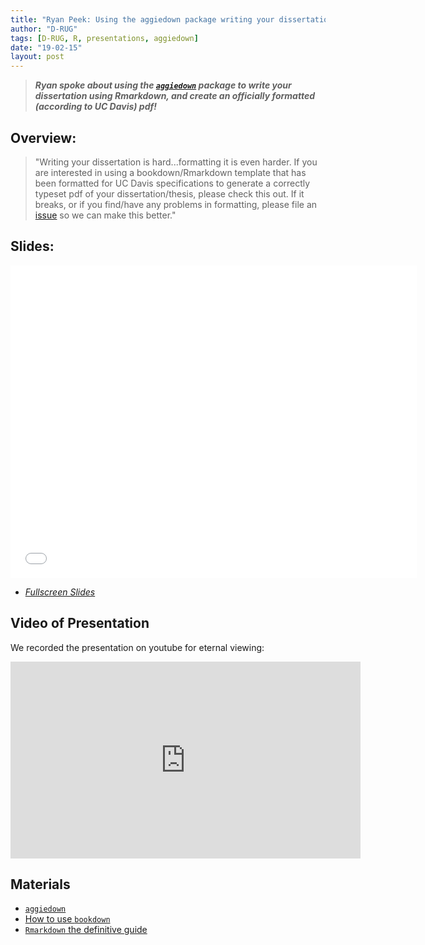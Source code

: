 ```yaml
---
title: "Ryan Peek: Using the aggiedown package writing your dissertation"
author: "D-RUG"
tags: [D-RUG, R, presentations, aggiedown]
date: "19-02-15"
layout: post
---
```


 > **_Ryan spoke about using the [`aggiedown`](https://github.com/ryanpeek/aggiedown) package to write your dissertation using Rmarkdown, and create an officially formatted (according to UC Davis) pdf!_**

## Overview:

>"Writing your dissertation is hard...formatting it is even harder. If you are interested in using a bookdown/Rmarkdown template that has been formatted for UC Davis specifications to generate a correctly typeset pdf of your dissertation/thesis, please check this out. If it breaks, or if you find/have any problems in formatting, please file an [issue](https://github.com/ryanpeek/aggiedown/issues/new) so we can make this better."

## Slides:

<iframe src="images/20190214/aggiedown_demo.html"
frameborder="0" height="500" width="650" allowfullscreen="true"></iframe>

 - [*Fullscreen Slides*](images/20190214/aggiedown_demo.html)

## Video of Presentation

We recorded the presentation on youtube for eternal viewing:

<iframe width="560" height="315" src="https://www.youtube.com/embed/h_i6pcfljBE" frameborder="0" allow="accelerometer; autoplay; encrypted-media; gyroscope" allowfullscreen></iframe>


## Materials

 - [`aggiedown`](https://github.com/ryanpeek/aggiedown)
 - [How to use `bookdown`](https://bookdown.org/yihui/bookdown/)
 - [`Rmarkdown` the definitive guide](https://bookdown.org/yihui/rmarkdown/)

